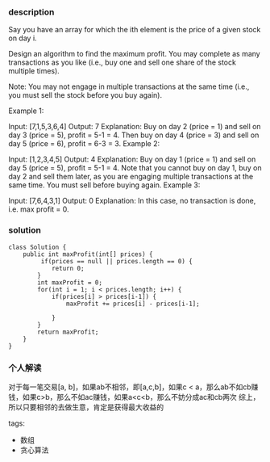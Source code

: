 ### description
Say you have an array for which the ith element is the price of a given stock on day i.

Design an algorithm to find the maximum profit. You may complete as many transactions as you like (i.e., buy one and sell one share of the stock multiple times).

Note: You may not engage in multiple transactions at the same time (i.e., you must sell the stock before you buy again).

Example 1:

Input: [7,1,5,3,6,4]
Output: 7
Explanation: Buy on day 2 (price = 1) and sell on day 3 (price = 5), profit = 5-1 = 4.
             Then buy on day 4 (price = 3) and sell on day 5 (price = 6), profit = 6-3 = 3.
Example 2:

Input: [1,2,3,4,5]
Output: 4
Explanation: Buy on day 1 (price = 1) and sell on day 5 (price = 5), profit = 5-1 = 4.
             Note that you cannot buy on day 1, buy on day 2 and sell them later, as you are
             engaging multiple transactions at the same time. You must sell before buying again.
Example 3:

Input: [7,6,4,3,1]
Output: 0
Explanation: In this case, no transaction is done, i.e. max profit = 0.
### solution
```
class Solution {
    public int maxProfit(int[] prices) {
         if(prices == null || prices.length == 0) {
            return 0;
        }
        int maxProfit = 0;
        for(int i = 1; i < prices.length; i++) {
            if(prices[i] > prices[i-1]) {
                maxProfit += prices[i] - prices[i-1];
                
            }
        }
        return maxProfit;
    }
}
```

### 个人解读
对于每一笔交易[a, b]，如果ab不相邻，即[a,c,b]，如果c < a，那么ab不如cb赚钱，如果c>b，那么不如ac赚钱，如果a<c<b，那么不妨分成ac和cb两次
综上，所以只要相邻的去做生意，肯定是获得最大收益的

tags:
  - 数组
  - 贪心算法
